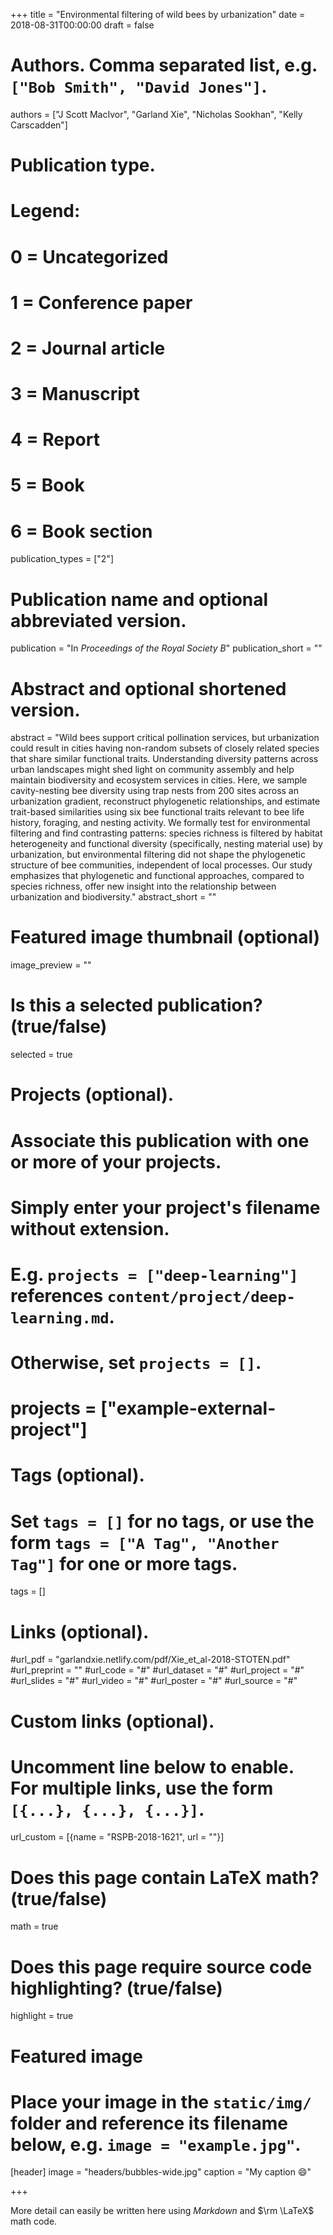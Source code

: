 +++
title = "Environmental filtering of wild bees by urbanization"
date = 2018-08-31T00:00:00
draft = false

# Authors. Comma separated list, e.g. `["Bob Smith", "David Jones"]`.
authors = ["J Scott MacIvor", "Garland Xie", "Nicholas Sookhan", "Kelly Carscadden"]

# Publication type.
# Legend:
# 0 = Uncategorized
# 1 = Conference paper
# 2 = Journal article
# 3 = Manuscript
# 4 = Report
# 5 = Book
# 6 = Book section
publication_types = ["2"]

# Publication name and optional abbreviated version.
publication = "In *Proceedings of the Royal Society B*"
publication_short = ""

# Abstract and optional shortened version.
abstract = "Wild bees support critical pollination services, but urbanization could result in cities having non-random subsets of closely related species that share similar functional traits. Understanding diversity patterns across urban landscapes might shed light on community assembly and help maintain biodiversity and ecosystem services in cities. Here, we sample cavity-nesting bee diversity using trap nests from 200 sites across an urbanization gradient, reconstruct phylogenetic relationships, and estimate trait-based similarities using six bee functional traits relevant to bee life history, foraging, and nesting activity. We formally test for environmental filtering and find contrasting patterns: species richness is filtered by habitat heterogeneity and functional diversity (specifically, nesting material use) by urbanization, but environmental filtering did not shape the phylogenetic structure of bee communities, independent of local processes. Our study emphasizes that phylogenetic and functional approaches, compared to species richness, offer new insight into the relationship between urbanization and biodiversity."
abstract_short = ""

# Featured image thumbnail (optional)
image_preview = ""

# Is this a selected publication? (true/false)
selected = true

# Projects (optional).
#   Associate this publication with one or more of your projects.
#   Simply enter your project's filename without extension.
#   E.g. `projects = ["deep-learning"]` references `content/project/deep-learning.md`.
#   Otherwise, set `projects = []`.
#   projects = ["example-external-project"]

# Tags (optional).
#   Set `tags = []` for no tags, or use the form `tags = ["A Tag", "Another Tag"]` for one or more tags.
tags = []

# Links (optional).
#url_pdf = "garlandxie.netlify.com/pdf/Xie_et_al-2018-STOTEN.pdf"
#url_preprint = ""
#url_code = "#"
#url_dataset = "#"
#url_project = "#"
#url_slides = "#"
#url_video = "#"
#url_poster = "#"
#url_source = "#"

# Custom links (optional).
#   Uncomment line below to enable. For multiple links, use the form `[{...}, {...}, {...}]`.
url_custom = [{name = "RSPB-2018-1621", url = ""}]

# Does this page contain LaTeX math? (true/false)
math = true

# Does this page require source code highlighting? (true/false)
highlight = true

# Featured image
# Place your image in the `static/img/` folder and reference its filename below, e.g. `image = "example.jpg"`.
[header]
image = "headers/bubbles-wide.jpg"
caption = "My caption :smile:"

+++

More detail can easily be written here using *Markdown* and $\rm \LaTeX$ math code.
